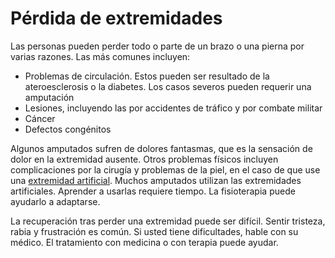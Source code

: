 Pérdida de extremidades
=======================


Las personas pueden perder todo o parte de un brazo o una pierna por varias razones. Las más comunes incluyen:


* Problemas de circulación. Estos pueden ser resultado de la ateroesclerosis o la diabetes. Los casos severos pueden requerir una amputación
* Lesiones, incluyendo las por accidentes de tráfico y por combate militar
* Cáncer
* Defectos congénitos


Algunos amputados sufren de dolores fantasmas, que es la sensación de dolor en la extremidad ausente. Otros problemas físicos incluyen complicaciones por la cirugía y problemas de la piel, en el caso de que use una [extremidad artificial](https://medlineplus.gov/spanish/artificiallimbs.html). Muchos amputados utilizan las extremidades artificiales. Aprender a usarlas requiere tiempo. La fisioterapia puede ayudarlo a adaptarse.


La recuperación tras perder una extremidad puede ser difícil. Sentir tristeza, rabia y frustración es común. Si usted tiene dificultades, hable con su médico. El tratamiento con medicina o con terapia puede ayudar. 

